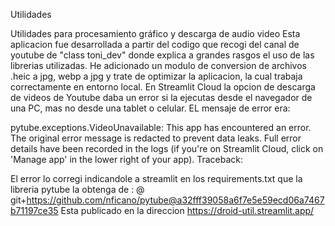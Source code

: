 Utilidades

Utilidades para procesamiento gráfico y descarga de audio video Esta aplicacion fue desarrollada a partir del codigo que recogi del canal de youtube de "class toni_dev" donde explica a grandes rasgos el uso de las librerias utilizadas. He adicionado un modulo de conversion de archivos .heic a jpg, webp a jpg y trate de optimizar la aplicacion, la cual trabaja correctamente en entorno local. En Streamlit Cloud la opcion de descarga de videos de Youtube daba un error si la ejecutas desde el navegador de una PC, mas no desde una tablet o celular. EL mensaje de error era:

pytube.exceptions.VideoUnavailable: This app has encountered an error. The original error message is redacted to prevent data leaks. Full error details have been recorded in the logs (if you're on Streamlit Cloud, click on 'Manage app' in the lower right of your app). Traceback:

El error lo corregi indicandole a streamlit en los requirements.txt que la libreria pytube la obtenga de : @ git+https://github.com/nficano/pytube@a32fff39058a6f7e5e59ecd06a7467b71197ce35 Esta publicado en la direccion https://droid-util.streamlit.app/
